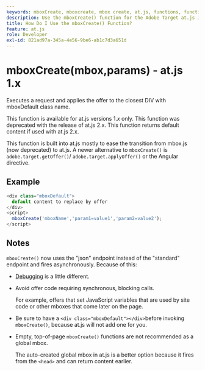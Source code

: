 ```yaml
---
keywords: mboxCreate, mboxcreate, mbox create, at.js, functions, function
description: Use the mboxCreate() function for the Adobe Target at.js JavaScript library to apply offers to the closest DIV with the mboxDefault class name. (at.js 1.x)
title: How Do I Use the mboxCreate() Function?
feature: at.js
role: Developer
exl-id: 821ad97a-345a-4e56-9be6-ab1c7d3a651d
---
```

# mboxCreate(mbox,params) - at.js 1.x 

Executes a request and applies the offer to the closest DIV with mboxDefault class name.

<InlineAlert variant="info" slots="text"/>

This function is available for at.js versions 1.*x* only. This function was deprecated with the release of at.js 2.x. This function returns default content if used with at.js 2.x.

This function is built into at.js mostly to ease the transition from mbox.js (now deprecated) to at.js. A newer alternative to `mboxCreate()` is `adobe.target.getOffer()`/ `adobe.target.applyOffer()` or the Angular directive.

## Example

```javascript
<div class="mboxDefault"> 
  default content to replace by offer 
</div> 
<script> 
  mboxCreate('mboxName','param1=value1','param2=value2'); 
</script>
```

## Notes

`mboxCreate()` now uses the "json" endpoint instead of the "standard" endpoint and fires asynchronously. Because of this:

* [Debugging](/src/pages/implement/client-side/target-debugging-atjs/target-debugging-atjs.md) is a little different. 
* Avoid offer code requiring synchronous, blocking calls.

  For example, offers that set JavaScript variables that are used by site code or other mboxes that come later on the page.
  
* Be sure to have a `<div class="mboxDefault"></div>`before invoking `mboxCreate()`, because at.js will not add one for you. 

* Empty, top-of-page `mboxCreate()` functions are not recommended as a global mbox.

  The auto-created global mbox in at.js is a better option because it fires from the `<head>` and can return content earlier.
